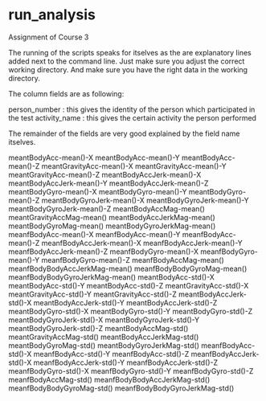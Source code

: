 # run_analysis
Assignment of Course 3

The running of the scripts speaks for itselves as the are explanatory lines added next to the command line.
Just make sure you adjust the correct working directory.
And make sure you have the right data in the working directory.

The column fields are as following:

  person_number  :  this gives the identity of the person which participated in the test
  activity_name  :  this gives the certain activity the person performed
  
  The remainder of the fields are very good explained by the field name itselves.
  
  meantBodyAcc-mean()-X 
  meantBodyAcc-mean()-Y
  meantBodyAcc-mean()-Z
  meantGravityAcc-mean()-X
  meantGravityAcc-mean()-Y
  meantGravityAcc-mean()-Z
  meantBodyAccJerk-mean()-X
  meantBodyAccJerk-mean()-Y
  meantBodyAccJerk-mean()-Z
  meantBodyGyro-mean()-X
  meantBodyGyro-mean()-Y
  meantBodyGyro-mean()-Z
  meantBodyGyroJerk-mean()-X
  meantBodyGyroJerk-mean()-Y
  meantBodyGyroJerk-mean()-Z
  meantBodyAccMag-mean()
  meantGravityAccMag-mean()
  meantBodyAccJerkMag-mean()
  meantBodyGyroMag-mean()
  meantBodyGyroJerkMag-mean()
  meanfBodyAcc-mean()-X
  meanfBodyAcc-mean()-Y
  meanfBodyAcc-mean()-Z
  meanfBodyAccJerk-mean()-X
  meanfBodyAccJerk-mean()-Y
  meanfBodyAccJerk-mean()-Z
  meanfBodyGyro-mean()-X
  meanfBodyGyro-mean()-Y
  meanfBodyGyro-mean()-Z
  meanfBodyAccMag-mean()
  meanfBodyBodyAccJerkMag-mean()
  meanfBodyBodyGyroMag-mean()
  meanfBodyBodyGyroJerkMag-mean()
  meantBodyAcc-std()-X
  meantBodyAcc-std()-Y
  meantBodyAcc-std()-Z
  meantGravityAcc-std()-X
  meantGravityAcc-std()-Y
  meantGravityAcc-std()-Z
  meantBodyAccJerk-std()-X
  meantBodyAccJerk-std()-Y
  meantBodyAccJerk-std()-Z
  meantBodyGyro-std()-X
  meantBodyGyro-std()-Y
  meantBodyGyro-std()-Z
  meantBodyGyroJerk-std()-X
  meantBodyGyroJerk-std()-Y
  meantBodyGyroJerk-std()-Z
  meantBodyAccMag-std()
  meantGravityAccMag-std()
  meantBodyAccJerkMag-std()
  meantBodyGyroMag-std()
  meantBodyGyroJerkMag-std()
  meanfBodyAcc-std()-X
  meanfBodyAcc-std()-Y
  meanfBodyAcc-std()-Z
  meanfBodyAccJerk-std()-X
  meanfBodyAccJerk-std()-Y
  meanfBodyAccJerk-std()-Z
  meanfBodyGyro-std()-X
  meanfBodyGyro-std()-Y
  meanfBodyGyro-std()-Z
  meanfBodyAccMag-std()
  meanfBodyBodyAccJerkMag-std()
  meanfBodyBodyGyroMag-std()
  meanfBodyBodyGyroJerkMag-std()

 
